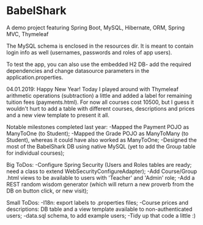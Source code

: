 # BabelShark
A demo project featuring Spring Boot, MySQL, Hibernate, ORM, Spring MVC, Thymeleaf

The MySQL schema is enclosed in the resources dir. 
It is meant to contain login info as well (usernames, passwords and roles of app users).

To test the app, you can also use the embedded H2 DB- add the required dependencies and change datasource parameters
in the application.properties.

04.01.2019: Happy New Year! Today I played around with Thymeleaf arithmetic operations (subtraction) a little
and added a label for remaining tuition fees (payments.html). For now all courses cost 10500, but I guess it wouldn't hurt to add a table with different courses, descriptions and prices and a new view template to present it all.

Notable milestones completed last year:
-Mapped the Payment POJO as ManyToOne (to Student);
-Mapped the Grade POJO as ManyToMany (to Student), whereas it could have also worked as ManyToOne;
-Designed the most of the BabelShark DB using native MySQL (yet to add the Group table for individual courses);

Big ToDos:
-Configure Spring Security (Users and Roles tables are ready; need a class to extend WebSecurityConfigureAdapter);
-Add Course/Group .html views to be available to users with 'Teacher' and 'Admin' role;
-Add a REST random wisdom generator (which will return a new proverb from the DB on button click, or new
visit);

Small ToDos:
-I18n: export labels to .properties files;
-Course prices and descriptions: DB table and a view template available to non-authenticated users;
-data.sql schema, to add example users;
-Tidy up that code a little :)



